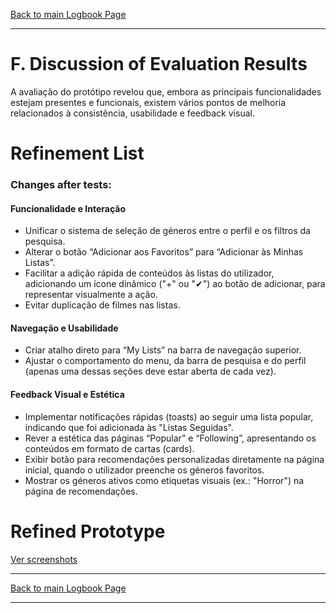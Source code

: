 [Back to main Logbook Page](../hci_logbook.md)

---

# F. Discussion of Evaluation Results
A avaliação do protótipo revelou que, embora as principais funcionalidades estejam presentes e funcionais, existem vários pontos de melhoria relacionados à consistência, usabilidade e feedback visual.

# Refinement List

### Changes after tests:

#### Funcionalidade e Interação
- Unificar o sistema de seleção de géneros entre o perfil e os filtros da pesquisa.
- Alterar o botão “Adicionar aos Favoritos” para “Adicionar às Minhas Listas”.
- Facilitar a adição rápida de conteúdos às listas do utilizador, adicionando um ícone dinâmico ("+" ou "✔") ao botão de adicionar, para representar visualmente a ação.
- Evitar duplicação de filmes nas listas.

#### Navegação e Usabilidade
- Criar atalho direto para “My Lists” na barra de navegação superior.
- Ajustar o comportamento do menu, da barra de pesquisa e do perfil (apenas uma dessas seções deve estar aberta de cada vez).

#### Feedback Visual e Estética
- Implementar notificações rápidas (toasts) ao seguir uma lista popular, indicando que foi adicionada às "Listas Seguidas".
- Rever a estética das páginas “Popular” e “Following”, apresentando os conteúdos em formato de cartas (cards).
- Exibir botão para recomendações personalizadas diretamente na página inicial, quando o utilizador preenche os géneros favoritos.
- Mostrar os géneros ativos como etiquetas visuais (ex.: "Horror") na página de recomendações.

# Refined Prototype
[Ver screenshots](./screenshots/)

---
[Back to main Logbook Page](../hci_logbook.md)

---